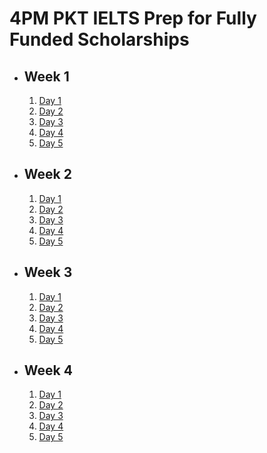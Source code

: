 # 4PM PKT IELTS Prep for Fully Funded Scholarships

- ## Week 1

   1. [Day 1](https://www.facebook.com/iCodeguru/videos/1309003363623961)
   2. [Day 2](https://www.facebook.com/iCodeguru/videos/630015736152605)
   3. [Day 3](https://www.facebook.com/iCodeguru/videos/482071381599490)
   4. [Day 4](https://www.facebook.com/iCodeguru/videos/1335766634440710)
   5. [Day 5](https://www.facebook.com/iCodeguru/videos/574667298774476)

- ## Week 2

   1. [Day 1](https://www.facebook.com/iCodeguru/videos/592044903543638)
   2. [Day 2](https://www.facebook.com/iCodeguru/videos/3264088327100557)
   3. [Day 3](https://www.facebook.com/iCodeguru/videos/3020824674758446)
   4. [Day 4](https://www.facebook.com/iCodeguru/videos/601023082876774)
   5. [Day 5](https://www.facebook.com/iCodeguru/videos/2046866172443475)

- ## Week 3

   1. [Day 1](https://www.facebook.com/iCodeguru/videos/583527191123193)
   2. [Day 2](https://www.facebook.com/iCodeguru/videos/1810107516455717)
   3. [Day 3](https://www.facebook.com/iCodeguru/videos/956384506460560)
   4. [Day 4](https://www.facebook.com/iCodeguru/videos/1601873357091343)
   5. [Day 5](https://www.facebook.com/watch/?v=3469828153325986)

- ## Week 4

   1. [Day 1](https://www.facebook.com/iCodeguru/videos/2737684596404467)
   2. [Day 2](https://www.facebook.com/iCodeguru/videos/596452246584263)
   3. [Day 3](https://www.facebook.com/iCodeguru/videos/1778202002973162)
   4. [Day 4](https://www.facebook.com/iCodeguru/videos/622109260401471)
   5. [Day 5](https://www.facebook.com/iCodeguru/videos/930631145718246)

<!-- - ## Week 

   1. [Day 1](https://www.facebook.com/iCodeguru/videos/643632298347404)
   2. [Day 2]()
   3. [Day 3]()
   4. [Day 4]()
   5. [Day 5]() -->

<!-- - ## Week 

   1. [Day 1]()
   2. [Day 2]()
   3. [Day 3]()
   4. [Day 4]()
   5. [Day 5]() -->